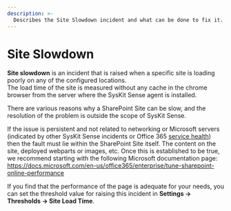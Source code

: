 ```yaml
---
description: >-
  Describes the Site Slowdown incident and what can be done to fix it.
---
```


# Site Slowdown

**Site slowdown** is an incident that is raised when a specific site is loading poorly on any of the configured locations.  
The load time of the site is measured without any cache in the chrome browser from the server where the SysKit Sense agent is installed.

There are various reasons why a SharePoint Site can be slow, and the resolution of the problem is outside the scope of SysKit Sense.  

If the issue is persistent and not related to networking or Microsoft servers (indicated by other SysKit Sense incidents or Office 365 [service health](https://admin.microsoft.com/AdminPortal/Home#/servicehealth)) then the fault must lie within the SharePoint Site itself. The content on the site, deployed webparts or images, etc. 
Once this is established to be true, we recommend starting with the following Microsoft documentation page:  
https://docs.microsoft.com/en-us/office365/enterprise/tune-sharepoint-online-performance


If you find that the performance of the page is adequate for your needs, you can set the threshold value for raising this incident in **Settings -> Thresholds -> Site Load Time**.

